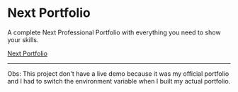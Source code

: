 # Next Portfolio

A complete Next Professional Portfolio with everything you need to show your skills.

[Next Portfolio](https://github.com/YuriAz/next-portfolio/blob/main/public/next-portfolio.mp4)

<hr>

Obs: This project don't have a live demo because it was my official portfolio and I had to switch the environment variable when I built my actual portfolio.
